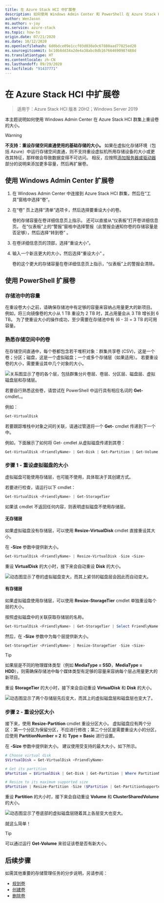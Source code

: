 ```yaml
---
title: 在 Azure Stack HCI 中扩展卷
description: 如何使用 Windows Admin Center 和 PowerShell 在 Azure Stack HCI 中重设卷大小。
author: WenJason
ms.author: v-jay
ms.service: azure-stack
ms.topic: how-to
origin.date: 07/21/2020
ms.date: 10/12/2020
ms.openlocfilehash: 6d0bdce09e1ccf03d030a9c67880aad77825ed20
ms.sourcegitcommit: bc10b8dd34a2de4a38abc0db167664690987488d
ms.translationtype: HT
ms.contentlocale: zh-CN
ms.lasthandoff: 09/29/2020
ms.locfileid: "91437771"
---
```

# <a name="extending-volumes-in-azure-stack-hci"></a>在 Azure Stack HCI 中扩展卷

> 适用于：Azure Stack HCI 版本 20H2；Windows Server 2019

本主题说明如何使用 Windows Admin Center 在 Azure Stack HCI 群集上重设卷的大小。

> [!WARNING]
> **不支持：重设存储空间直通使用的基础存储的大小。** 如果在虚拟化存储环境（包括 Azure）中运行存储空间直通，则不支持重设虚拟机所用存储设备的大小或更改其特征，那样做会导致数据变得不可访问。 相反，应按照[添加服务器或驱动器](https://docs.microsoft.com/windows-server/storage/storage-spaces/add-nodes)部分的说明来添加更多容量，然后再扩展卷。

## <a name="extending-volumes-using-windows-admin-center"></a>使用 Windows Admin Center 扩展卷

1. 在 Windows Admin Center 中连接到 Azure Stack HCI 群集，然后在“工具”窗格中选择“卷”。 
2. 在“卷”  页上选择“清单”选项卡，然后选择要重设大小的卷。 

    卷的存储容量在卷详细信息页上指示。 还可以直接从“仪表板”打开卷详细信息页。 在“仪表板”上的“警报”窗格中选择警报（此警报会通知你卷的存储容量是否足够），然后选择“转到卷”  。

4. 在卷详细信息页的顶部，选择“重设大小”。 
5. 输入一个新且更大的大小，然后选择“重设大小”  。

    卷的这个更大的存储容量在卷详细信息页上指示，“仪表板”上的警报会清除。

## <a name="extending-volumes-using-powershell"></a>使用 PowerShell 扩展卷

### <a name="capacity-in-the-storage-pool"></a>存储池中的容量

在重设卷大小之前，请确保存储池中有足够的容量来容纳占用量更大的新项目。 例如，将三向镜像卷的大小从 1 TB 重设为 2 TB 时，其占用量会从 3 TB 增长到 6 TB。 为了使重设大小的操作成功，至少需要在存储池中有 (6 - 3) = 3 TB 的可用容量。

### <a name="familiarity-with-volumes-in-storage-spaces"></a>熟悉存储空间中的卷

在存储空间直通中，每个卷都包含若干堆积对象：群集共享卷 (CSV)，这是一个卷；分区；磁盘，这是一个虚拟磁盘；一个或多个存储层（如果适用）。 若要重设卷的大小，需要重设其中几个对象的大小。

![关系图显示了卷的各个层，包括群集分片卷层、卷层、分区层、磁盘层、虚拟磁盘层和存储层。](media/extend-volumes/volumes-in-smapi.png)

若要自行熟悉这些卷，请尝试在 PowerShell 中运行具有相应名词的 **Get-** cmdlet，。

例如：

```PowerShell
Get-VirtualDisk
```

若要跟踪堆栈中对象之间的关联，请通过管道将一个 **Get-** cmdlet 传递到下一个中。

例如，下面展示了如何将 Get- cmdlet 从虚拟磁盘传递到其卷：

```PowerShell
Get-VirtualDisk <FriendlyName> | Get-Disk | Get-Partition | Get-Volume
```

### <a name="step-1--resize-the-virtual-disk"></a>步骤 1 - 重设虚拟磁盘的大小

虚拟磁盘可能使用存储层，也可能不使用，具体取决于其创建方式。

若要进行检查，请运行以下 cmdlet：

```PowerShell
Get-VirtualDisk <FriendlyName> | Get-StorageTier
```

如果该 cmdlet 不返回任何内容，则表明虚拟磁盘不使用存储层。

#### <a name="no-storage-tiers"></a>无存储层

如果虚拟磁盘没有存储层，可以使用 **Resize-VirtualDisk** cmdlet 直接重设其大小。

在 **-Size** 参数中提供新大小。

```PowerShell
Get-VirtualDisk <FriendlyName> | Resize-VirtualDisk -Size <Size>
```

重设 **VirtualDisk** 的大小时，接下来会自动重设 **Disk** 的大小。

![动态图显示了卷的虚拟磁盘变大，而其上紧邻的磁盘层会因此而自动变大。](media/extend-volumes/Resize-VirtualDisk.gif)

#### <a name="with-storage-tiers"></a>有存储层

如果虚拟磁盘使用存储层，可以使用 **Resize-StorageTier** cmdlet 单独重设每个层的大小。

按照虚拟磁盘中的关联获取存储层的名称。

```PowerShell
Get-VirtualDisk <FriendlyName> | Get-StorageTier | Select FriendlyName
```

然后，在 **-Size** 参数中为每个层提供新大小。

```PowerShell
Get-StorageTier <FriendlyName> | Resize-StorageTier -Size <Size>
```

> [!TIP]
> 如果层是不同的物理媒体类型（例如 **MediaType = SSD**，**MediaType = HDD**），则需确保存储池中每个媒体类型有足够的容量来容纳每个层占用量更大的新项目。

重设 **StorageTier** 的大小时，接下来会自动重设 **VirtualDisk** 和 **Disk** 的大小。

![动态图显示了两个存储层先后变大，而其上的虚拟磁盘层和磁盘层也变大了。](media/extend-volumes/Resize-StorageTier.gif)

### <a name="step-2--resize-the-partition"></a>步骤 2 - 重设分区大小

接下来，使用 **Resize-Partition** cmdlet 重设分区大小。 虚拟磁盘应有两个分区：第一个分区为保留分区，不应进行修改；第二个分区是需要重设大小的分区，应使用 **PartitionNumber = 2** 和 **Type = Basic** 进行设置。

在 **-Size** 参数中提供新大小。 建议使用受支持的最大大小，如下所示。

```PowerShell
# Choose virtual disk
$VirtualDisk = Get-VirtualDisk <FriendlyName>

# Get its partition
$Partition = $VirtualDisk | Get-Disk | Get-Partition | Where PartitionNumber -Eq 2

# Resize to its maximum supported size
$Partition | Resize-Partition -Size ($Partition | Get-PartitionSupportedSize).SizeMax
```

重设 **Partition** 的大小时，接下来会自动重设 **Volume** 和 **ClusterSharedVolume** 的大小。

![动态图显示了卷底部的虚拟磁盘层随着其上各层变大也变大。](media/extend-volumes/Resize-Partition.gif)

就这么简单！

> [!TIP]
> 可以通过运行 **Get-Volume** 来验证该卷是否有新大小。

## <a name="next-steps"></a>后续步骤

如需其他重要的存储管理任务的分步说明，另请参阅：

- [规划卷](../concepts/plan-volumes.md)
- [创建卷](create-volumes.md)
- [删除卷](delete-volumes.md)